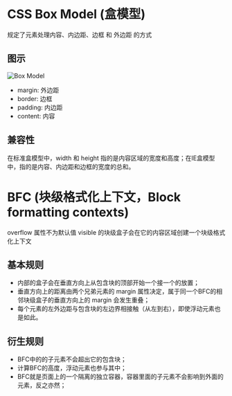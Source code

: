 # CSS Box Model (盒模型)

规定了元素处理内容、内边距、边框 和 外边距 的方式

## 图示
![Box Model](http://www.w3school.com.cn/i/ct_boxmodel.gif)

- margin: 外边距
- border: 边框
- padding: 内边距
- content: 内容

## 兼容性
在标准盒模型中，width 和 height 指的是内容区域的宽度和高度；在IE盒模型中，指的是内容、内边距和边框的宽度的总和。

# BFC (块级格式化上下文，Block formatting contexts)
overflow 属性不为默认值 visible 的块级盒子会在它的内容区域创建一个块级格式化上下文

## 基本规则
- 内部的盒子会在垂直方向上从包含块的顶部开始一个接一个的放置；
- 垂直方向上的距离由两个兄弟元素的 margin 属性决定，属于同一个BFC的相邻块级盒子的垂直方向上的 margin 会发生重叠；
- 每个元素的左外边距与包含块的左边界相接触（从左到右），即使浮动元素也是如此。

## 衍生规则
- BFC中的的子元素不会超出它的包含块；
- 计算BFC的高度，浮动元素也参与其中；
- BFC就是页面上的一个隔离的独立容器，容器里面的子元素不会影响到外面的元素，反之亦然；
